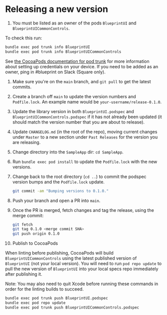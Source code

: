 # Releasing a new version

1. You must be listed as an owner of the pods `BlueprintUI` and `BlueprintUICommonControls`.

To check this run:

```bash
bundle exec pod trunk info BlueprintUI
bundle exec pod trunk info BlueprintUICommonControls
```

See [the CocoaPods documentation for pod trunk](https://guides.cocoapods.org/making/getting-setup-with-trunk) for more information about setting up credentials on your device. If you need to be added as an owner, ping in #blueprint on Slack (Square only).

1. Make sure you're on the `main` branch, and `git pull` to get the latest commits.

1. Create a branch off `main` to update the version numbers and `Podfile.lock`. An example name would be `your-username/release-0.1.0`.

1. Update the library version in both `BlueprintUI.podspec` and `BlueprintUICommonControls.podspec` if it has not already been updated (it should match the version number that you are about to release).

1. Update `CHANGELOG.md` (in the root of the repo), moving current changes under `Master` to a new section under `Past Releases` for the version you are releasing.

1. Change directory into the `SampleApp` dir: `cd SampleApp`.

1. Run `bundle exec pod install` to update the `Podfile.lock` with the new versions.

1. Change back to the root directory (`cd ..`) to commit the podspec version bumps and the `Podfile.lock` update.
   ```bash
   git commit -am "Bumping versions to 0.1.0."
   ```

1. Push your branch and open a PR into `main`.

1. Once the PR is merged, fetch changes and tag the release, using the merge commit:
   ```bash
   git fetch
   git tag 0.1.0 <merge commit SHA>
   git push origin 0.1.0
   ```

1. Publish to CocoaPods

When linting before publishing, CocoaPods will build `BlueprintUICommonControls` using the latest published version of `BlueprintUI` (not your local version). You will need to run `pod repo update` to pull the new version of `BlueprintUI` into your local specs repo immediately after publishing it.

Note: You may also need to quit Xcode before running these commands in order for the linting builds to succeed.

```bash
bundle exec pod trunk push BlueprintUI.podspec
bundle exec pod repo update
bundle exec pod trunk push BlueprintUICommonControls.podspec
```
